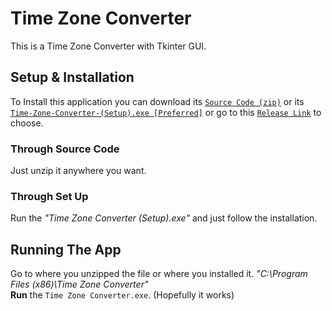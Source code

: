 # Time Zone Converter

This is a Time Zone Converter with Tkinter GUI.

## Setup & Installation

To Install this application you can download its [`Source Code (zip)`](https://github.com/lUckYtHRteeN13/Timezone-Converter/archive/refs/tags/Version0.2.zip) or its [`Time-Zone-Converter-(Setup).exe [Preferred]`](https://github.com/lUckYtHRteeN13/Timezone-Converter/releases/download/Version0.2/Time.Zone.Converter.Setup.exe) or go to this [`Release Link`](https://github.com/lUckYtHRteeN13/Timezone-Converter/releases/tag/Version0.2) to choose.

### Through Source Code

Just unzip it anywhere you want.
 
### Through Set Up
 
Run the *"Time Zone Converter (Setup).exe"* and just follow the installation.

## Running The App

Go to where you unzipped the file or where you installed it. *"C:\Program Files (x86)\Time Zone Converter"*
<br>**Run** the `Time Zone Converter.exe`. (Hopefully it works)
